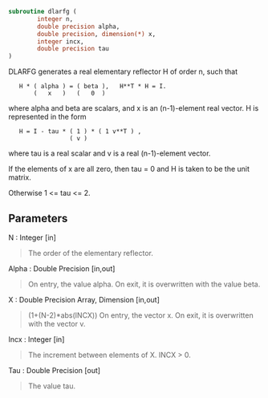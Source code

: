 ```fortran
subroutine dlarfg (
		integer n,
		double precision alpha,
		double precision, dimension(*) x,
		integer incx,
		double precision tau
)
```

 DLARFG generates a real elementary reflector H of order n, such
 that

       H * ( alpha ) = ( beta ),   H**T * H = I.
           (   x   )   (   0  )

 where alpha and beta are scalars, and x is an (n-1)-element real
 vector. H is represented in the form

       H = I - tau * ( 1 ) * ( 1 v**T ) ,
                     ( v )

 where tau is a real scalar and v is a real (n-1)-element
 vector.

 If the elements of x are all zero, then tau = 0 and H is taken to be
 the unit matrix.

 Otherwise  1 <= tau <= 2.

## Parameters
N : Integer [in]
> The order of the elementary reflector.

Alpha : Double Precision [in,out]
> On entry, the value alpha.
> On exit, it is overwritten with the value beta.

X : Double Precision Array, Dimension [in,out]
> (1+(N-2)*abs(INCX))
> On entry, the vector x.
> On exit, it is overwritten with the vector v.

Incx : Integer [in]
> The increment between elements of X. INCX > 0.

Tau : Double Precision [out]
> The value tau.

